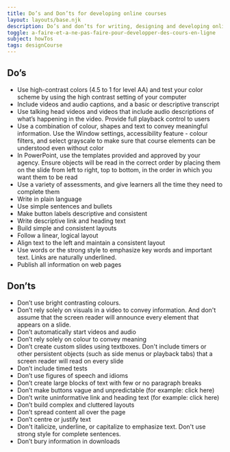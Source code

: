 ```yaml
---
title: Do’s and Don’ts for developing online courses
layout: layouts/base.njk
description: Do’s and don’ts for writing, designing and developing online courses.
toggle: a-faire-et-a-ne-pas-faire-pour-developper-des-cours-en-ligne
subject: howTos
tags: designCourse
---
```


## Do’s

- Use high-contrast colors (4.5 to 1 for level AA) and test your color scheme by using the high contrast setting of your computer
- Include videos and audio captions, and a basic or descriptive transcript
- Use talking head videos and videos that include audio descriptions of what’s happening in the video. Provide full playback control to users
- Use a combination of colour, shapes and text to convey meaningful information. Use the Window settings, accessibility feature - colour filters, and select grayscale to make sure that course elements can be understood even without color
- In PowerPoint, use the templates provided and approved by your agency. Ensure objects will be read in the correct order by placing them on the slide from left to right, top to bottom, in the order in which you want them to be read
- Use a variety of assessments, and give learners all the time they need to complete them
- Write in plain language
- Use simple sentences and bullets
- Make button labels descriptive and consistent
- Write descriptive link and heading text
- Build simple and consistent layouts
- Follow a linear, logical layout
- Align text to the left and maintain a consistent layout
- Use words or the strong style to emphasize key words and important text. Links are naturally underlined.
- Publish all information on web pages

## Don’ts

- Don’t use bright contrasting colours.
- Don’t rely solely on visuals in a video to convey information. And don't assume that the screen reader will announce every element that appears on a slide.
- Don’t automatically start videos and audio
- Don’t rely solely on colour to convey meaning
- Don’t create custom slides using textboxes. Don't include timers or other persistent objects (such as side menus or playback tabs) that a screen reader will read on every slide
- Don’t include timed tests
- Don’t use figures of speech and idioms
- Don’t create large blocks of text with few or no paragraph breaks
- Don’t make buttons vague and unpredictable (for example: click here)
- Don’t write uninformative link and heading text (for example: click here)
- Don’t build complex and cluttered layouts
- Don’t spread content all over the page
- Don’t centre or justify text
- Don't italicize, underline, or capitalize to emphasize text. Don't use strong style for complete sentences.
- Don’t bury information in downloads
